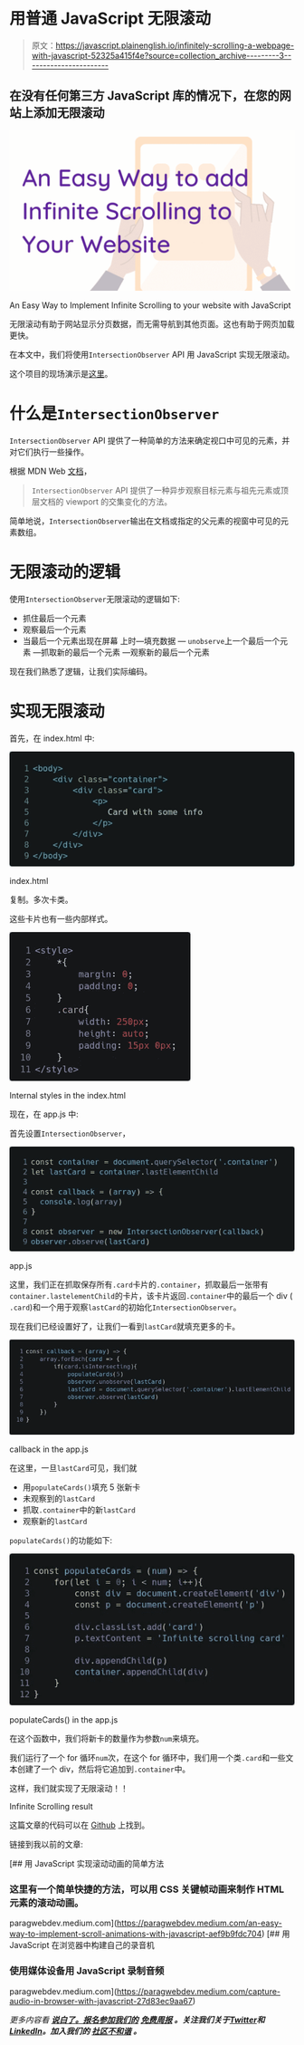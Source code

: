 # 用普通 JavaScript 无限滚动

> 原文：<https://javascript.plainenglish.io/infinitely-scrolling-a-webpage-with-javascript-52325a415f4e?source=collection_archive---------3----------------------->

## 在没有任何第三方 JavaScript 库的情况下，在您的网站上添加无限滚动

![](img/3d8cc95ad7705c227c0f87c4396c60fe.png)

An Easy Way to Implement Infinite Scrolling to your website with JavaScript

无限滚动有助于网站显示分页数据，而无需导航到其他页面。这也有助于网页加载更快。

在本文中，我们将使用`IntersectionObserver` API 用 JavaScript 实现无限滚动。

这个项目的现场演示是[这里](https://s0npari11.github.io/infinite-scrolling-with-js/)。

# 什么是`IntersectionObserver`

`IntersectionObserver` API 提供了一种简单的方法来确定视口中可见的元素，并对它们执行一些操作。

根据 MDN Web [文档](https://developer.mozilla.org/en-US/docs/Web/API/Intersection_Observer_API)，

> `IntersectionObserver` API 提供了一种异步观察目标元素与祖先元素或顶层文档的 viewport 的交集变化的方法。

简单地说，`IntersectionObserver`输出在文档或指定的父元素的视窗中可见的元素数组。

# 无限滚动的逻辑

使用`IntersectionObserver`无限滚动的逻辑如下:

*   抓住最后一个元素
*   观察最后一个元素
*   当最后一个元素出现在屏幕
    上时—填充数据
    — `unobserve`上一个最后一个元素
    —抓取新的最后一个元素
    —观察新的最后一个元素

现在我们熟悉了逻辑，让我们实际编码。

# 实现无限滚动

首先，在 index.html 中:

![](img/9cb58f3c51885ad492275d90a5b69f86.png)

index.html

复制。多次卡类。

这些卡片也有一些内部样式。

![](img/1a43d47a998b3bcc6d5ed43adbee73b9.png)

Internal styles in the index.html

现在，在 app.js 中:

首先设置`IntersectionObserver`，

![](img/3dbdf51dd5570859a9894107bb5474c7.png)

app.js

这里，我们正在抓取保存所有`.card`卡片的`.container`，抓取最后一张带有`container.lastelementChild`的卡片，该卡片返回`.container`中的最后一个 div ( `.card`)和一个用于观察`lastCard`的初始化`IntersectionObserver`。

现在我们已经设置好了，让我们一看到`lastCard`就填充更多的卡。

![](img/1d1b5ec437bceda6669ba123283159a9.png)

callback in the app.js

在这里，一旦`lastCard`可见，我们就

*   用`populateCards()`填充 5 张新卡
*   未观察到的`lastCard`
*   抓取`.container`中的新`lastCard`
*   观察新的`lastCard`

`populateCards()`的功能如下:

![](img/f73b3071171371761c5c466ff74a1f20.png)

populateCards() in the app.js

在这个函数中，我们将新卡的数量作为参数`num`来填充。

我们运行了一个 for 循环`num`次，在这个 for 循环中，我们用一个类`.card`和一些文本创建了一个 div，然后将它追加到`.container`中。

这样，我们就实现了无限滚动！！

Infinite Scrolling result

这篇文章的代码可以在 [Github](https://github.com/S0npaRi11/infinite-scrolling-with-js) 上找到。

链接到我以前的文章:

[](https://paragwebdev.medium.com/an-easy-way-to-implement-scroll-animations-with-javascript-aef9b9fdc704) [## 用 JavaScript 实现滚动动画的简单方法

### 这里有一个简单快捷的方法，可以用 CSS 关键帧动画来制作 HTML 元素的滚动动画。

paragwebdev.medium.com](https://paragwebdev.medium.com/an-easy-way-to-implement-scroll-animations-with-javascript-aef9b9fdc704) [](https://paragwebdev.medium.com/capture-audio-in-browser-with-javascript-27d83ec9aa67) [## 用 JavaScript 在浏览器中构建自己的录音机

### 使用媒体设备用 JavaScript 录制音频

paragwebdev.medium.com](https://paragwebdev.medium.com/capture-audio-in-browser-with-javascript-27d83ec9aa67) 

*更多内容看* [***说白了。报名参加我们的***](https://plainenglish.io/) **[***免费周报***](http://newsletter.plainenglish.io/) *。关注我们关于*[***Twitter***](https://twitter.com/inPlainEngHQ)*和*[***LinkedIn***](https://www.linkedin.com/company/inplainenglish/)*。加入我们的* [***社区不和谐***](https://discord.gg/GtDtUAvyhW) *。***